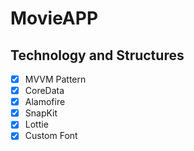 # MovieAPP

## Technology and Structures

- [x] MVVM Pattern
- [x] CoreData
- [x] Alamofire
- [x] SnapKit
- [x] Lottie
- [x] Custom Font
